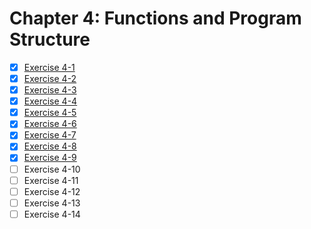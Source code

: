 # Chapter 4: Functions and Program Structure

- [x] [Exercise 4-1](./ex.4.1.c)
- [x] [Exercise 4-2](./ex.4.2.c)
- [x] [Exercise 4-3](./ex.4.3.c)
- [x] [Exercise 4-4](./ex.4.4.c)
- [x] [Exercise 4-5](./ex.4.5.c)
- [x] [Exercise 4-6](./ex.4.6.c)
- [x] [Exercise 4-7](./ex.4.7.c)
- [x] [Exercise 4-8](./ex.4.8.c)
- [x] [Exercise 4-9](./ex.4.9.c)
- [ ] Exercise 4-10
- [ ] Exercise 4-11
- [ ] Exercise 4-12
- [ ] Exercise 4-13
- [ ] Exercise 4-14
